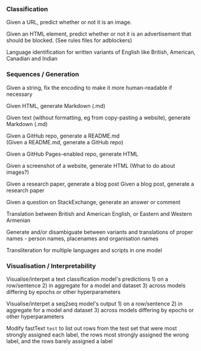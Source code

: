 ### Classification
Given a URL, predict whether or not it is an image.

Given an HTML element, predict whether or not it is an advertisement that should be blocked.  (See rules files for adblockers)

Language identification for written variants of English like British, American, Canadian and Indian  

### Sequences / Generation

Given a string, fix the encoding to make it more human-readable if necessary

Given HTML, generate Markdown (.md)

Given text (without formatting, eg from copy-pasting a website), generate Markdown (.md)

Given a GitHub repo, generate a README.md  
(Given a README.md, generate a GitHub repo)

Given a GitHub Pages-enabled repo, generate HTML

Given a screenshot of a website, generate HTML
(What to do about images?)

Given a research paper, generate a blog post
Given a blog post, generate a research paper

Given a question on StackExchange, generate an answer or comment

Translation between British and American English, or Eastern and Western Armenian

Generate and/or disambiguate between variants and translations of proper names - person names, placenames and organisation names

Transliteration for multiple languages and scripts in one model

### Visualisation / Interpretability

Visualise/interpet a text classification model's predictions 1) on a row/sentence 2) in aggregate for a model and dataset 3) across models differing by epochs or other hyperparameters

Visualise/interpet a seq2seq model's output 1) on a row/sentence 2) in aggregate for a model and dataset 3) across models differing by epochs or other hyperparameters

Modify fastText `test` to list out rows from the test set that were most strongly assigned each label, the rows most strongly assigned the wrong label, and the rows barely assigned a label
